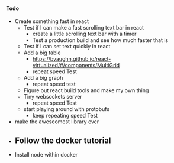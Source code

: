 #### Todo

- Create something fast in react
  - Test if I can make a fast scrolling text bar in react
    - create a little scrolling text bar with a timer
    - Test a production build and see how much faster that is
  - Test if I can set text quickly in react
  - Add a big table
    -  https://bvaughn.github.io/react-virtualized/#/components/MultiGrid
    - repeat speed Test
  - Add a big graph
    - repeat speed test
  -  Figure out react build tools and make my own thing
  - Tiny websockets server
    - repeat speed Test
  - start playing around with protobufs
    - keep repeating speed Test
- make the aweseomest library ever
- Follow the docker tutorial
  -
- Install node within docker
